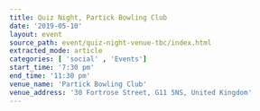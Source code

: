 ```yaml
---
title: Quiz Night, Partick Bowling Club
date: '2019-05-10'
layout: event
source_path: event/quiz-night-venue-tbc/index.html
extracted_mode: article
categories: [ 'social' , 'Events']
start_time: '7:30 pm'
end_time: '11:30 pm'
venue_name: 'Partick Bowling Club'
venue_address: '30 Fortrose Street, G11 5NS, United Kingdom'
---
```

